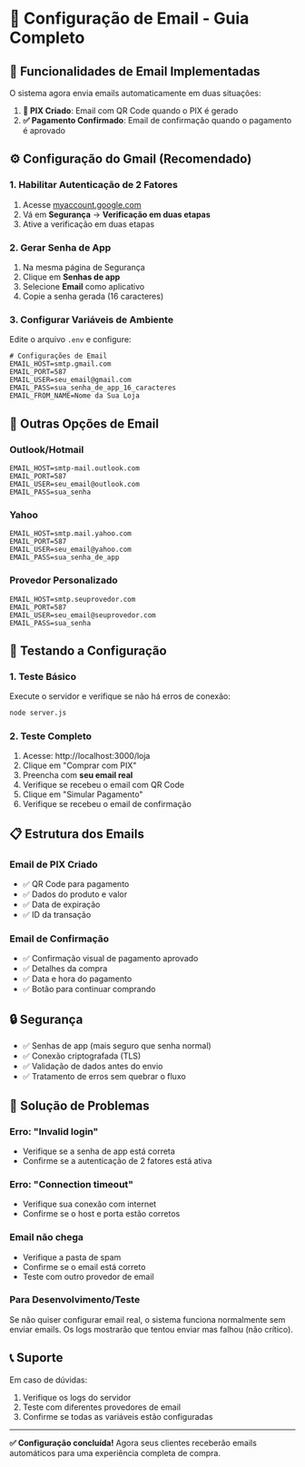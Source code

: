 # 📧 Configuração de Email - Guia Completo

## 🎯 Funcionalidades de Email Implementadas

O sistema agora envia emails automaticamente em duas situações:

1. **📱 PIX Criado**: Email com QR Code quando o PIX é gerado
2. **✅ Pagamento Confirmado**: Email de confirmação quando o pagamento é aprovado

## ⚙️ Configuração do Gmail (Recomendado)

### 1. Habilitar Autenticação de 2 Fatores
1. Acesse [myaccount.google.com](https://myaccount.google.com)
2. Vá em **Segurança** → **Verificação em duas etapas**
3. Ative a verificação em duas etapas

### 2. Gerar Senha de App
1. Na mesma página de Segurança
2. Clique em **Senhas de app**
3. Selecione **Email** como aplicativo
4. Copie a senha gerada (16 caracteres)

### 3. Configurar Variáveis de Ambiente
Edite o arquivo `.env` e configure:

```env
# Configurações de Email
EMAIL_HOST=smtp.gmail.com
EMAIL_PORT=587
EMAIL_USER=seu_email@gmail.com
EMAIL_PASS=sua_senha_de_app_16_caracteres
EMAIL_FROM_NAME=Nome da Sua Loja
```

## 🔧 Outras Opções de Email

### Outlook/Hotmail
```env
EMAIL_HOST=smtp-mail.outlook.com
EMAIL_PORT=587
EMAIL_USER=seu_email@outlook.com
EMAIL_PASS=sua_senha
```

### Yahoo
```env
EMAIL_HOST=smtp.mail.yahoo.com
EMAIL_PORT=587
EMAIL_USER=seu_email@yahoo.com
EMAIL_PASS=sua_senha_de_app
```

### Provedor Personalizado
```env
EMAIL_HOST=smtp.seuprovedor.com
EMAIL_PORT=587
EMAIL_USER=seu_email@seuprovedor.com
EMAIL_PASS=sua_senha
```

## 🧪 Testando a Configuração

### 1. Teste Básico
Execute o servidor e verifique se não há erros de conexão:
```bash
node server.js
```

### 2. Teste Completo
1. Acesse: http://localhost:3000/loja
2. Clique em "Comprar com PIX"
3. Preencha com **seu email real**
4. Verifique se recebeu o email com QR Code
5. Clique em "Simular Pagamento"
6. Verifique se recebeu o email de confirmação

## 📋 Estrutura dos Emails

### Email de PIX Criado
- ✅ QR Code para pagamento
- ✅ Dados do produto e valor
- ✅ Data de expiração
- ✅ ID da transação

### Email de Confirmação
- ✅ Confirmação visual de pagamento aprovado
- ✅ Detalhes da compra
- ✅ Data e hora do pagamento
- ✅ Botão para continuar comprando

## 🔒 Segurança

- ✅ Senhas de app (mais seguro que senha normal)
- ✅ Conexão criptografada (TLS)
- ✅ Validação de dados antes do envio
- ✅ Tratamento de erros sem quebrar o fluxo

## 🚨 Solução de Problemas

### Erro: "Invalid login"
- Verifique se a senha de app está correta
- Confirme se a autenticação de 2 fatores está ativa

### Erro: "Connection timeout"
- Verifique sua conexão com internet
- Confirme se o host e porta estão corretos

### Email não chega
- Verifique a pasta de spam
- Confirme se o email está correto
- Teste com outro provedor de email

### Para Desenvolvimento/Teste
Se não quiser configurar email real, o sistema funciona normalmente sem enviar emails. Os logs mostrarão que tentou enviar mas falhou (não crítico).

## 📞 Suporte

Em caso de dúvidas:
1. Verifique os logs do servidor
2. Teste com diferentes provedores de email
3. Confirme se todas as variáveis estão configuradas

---

**✅ Configuração concluída!** Agora seus clientes receberão emails automáticos para uma experiência completa de compra. 